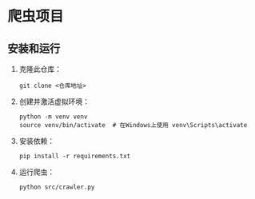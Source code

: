 
# 爬虫项目

## 安装和运行

1. 克隆此仓库：
   ```
   git clone <仓库地址>
   ```

2. 创建并激活虚拟环境：
   ```
   python -m venv venv
   source venv/bin/activate  # 在Windows上使用 venv\Scripts\activate
   ```

3. 安装依赖：
   ```
   pip install -r requirements.txt
   ```

4. 运行爬虫：
   ```
   python src/crawler.py
   ```
